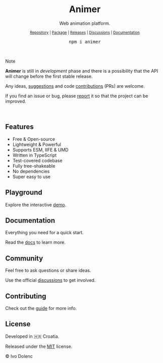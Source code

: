 <h1 align="center">Animer</h1>

<p align="center">Web animation platform.</p>

<p align="center">
  <sub>
    <a href="https://github.com/ivodolenc/animer">Repository</a> | <a href="https://www.npmjs.com/package/animer">Package</a> | <a href="https://github.com/ivodolenc/animer/releases">Releases</a> | <a href="https://github.com/ivodolenc/animer/discussions">Discussions</a> | <a href="">Documentation</a>
  </sub>
</p>

<pre align="center">npm i animer</pre>

<br>

> [!NOTE]
>
> **Animer** is still in _development_ phase and there is a possibility that the API will change before the first stable release.
>
> Any ideas, [suggestions](https://github.com/ivodolenc/animer/discussions) and code [contributions](.github/CONTRIBUTING.md) (PRs) are welcome.
>
> If you find an issue or bug, please [report](https://github.com/ivodolenc/animer/issues/new/choose) it so that the project can be improved.

<br>

## Features

- Free & Open-source
- Lightweight & Powerful
- Supports ESM, IIFE & UMD
- Written in TypeScript
- Test-covered codebase
- Fully tree-shakeable
- No dependencies
- Super easy to use

## Playground

Explore the interactive [demo]().

## Documentation

Everything you need for a quick start.

Read the [docs]() to learn more.

## Community

Feel free to ask questions or share ideas.

Use the official [discussions](https://github.com/ivodolenc/animer/discussions) to get involved.

## Contributing

Check out the [guide](.github/CONTRIBUTING.md) for more info.

## License

Developed in 🇭🇷 Croatia.

Released under the [MIT](LICENSE.txt) license.

© Ivo Dolenc
